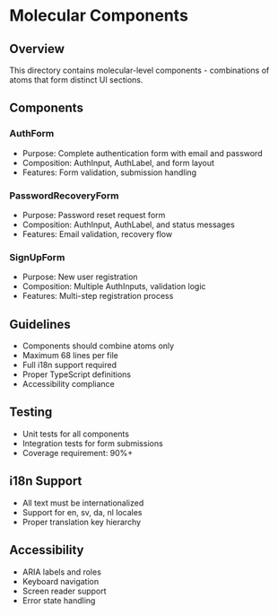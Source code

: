 
# Molecular Components

## Overview
This directory contains molecular-level components - combinations of atoms that form distinct UI sections.

## Components

### AuthForm
- Purpose: Complete authentication form with email and password
- Composition: AuthInput, AuthLabel, and form layout
- Features: Form validation, submission handling

### PasswordRecoveryForm
- Purpose: Password reset request form
- Composition: AuthInput, AuthLabel, and status messages
- Features: Email validation, recovery flow

### SignUpForm
- Purpose: New user registration
- Composition: Multiple AuthInputs, validation logic
- Features: Multi-step registration process

## Guidelines
- Components should combine atoms only
- Maximum 68 lines per file
- Full i18n support required
- Proper TypeScript definitions
- Accessibility compliance

## Testing
- Unit tests for all components
- Integration tests for form submissions
- Coverage requirement: 90%+

## i18n Support
- All text must be internationalized
- Support for en, sv, da, nl locales
- Proper translation key hierarchy

## Accessibility
- ARIA labels and roles
- Keyboard navigation
- Screen reader support
- Error state handling
